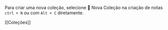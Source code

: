 Para criar uma nova coleção, selecione 📁 Nova Coleção na criação de notas `ctrl + N` ou com `Alt + C` diretamente.

[[Coleções]]